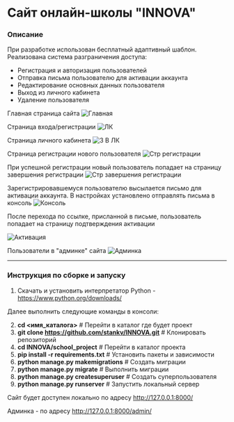 # Сайт онлайн-школы "INNOVA"

### Описание
При разработке использован бесплатный адаптивный шаблон. Реализована система разграничения доступа:
* Регистрация и авторизация пользователей
* Отправка письма пользователю для активации аккаунта
* Редактирование основных данных пользователя
* Выход из личного кабинета
* Удаление пользователя

Главная страница сайта
![Главная](https://github.com/user-attachments/assets/31563b50-b141-4530-89f1-dff35cbff075)



Страница входа/регистрации
![ЛК](https://github.com/user-attachments/assets/9a4e62e1-5dc1-4e29-9b74-9475be840d08)



Страница личного кабинета
![3 В ЛК](https://github.com/user-attachments/assets/e8b11523-3ea9-4b2b-ac8f-e821fb1f855b)



Страница регистрации нового пользователя
![Стр регистрации](https://github.com/user-attachments/assets/59031154-8724-43d8-9fde-8f4e3af07ba6)



При успешной регистрации новый пользователь попадает на страницу завершения регистрации
![Стр завершения регистрации](https://github.com/user-attachments/assets/d9723195-5faf-4f27-b0fd-bc2c2fc35b94)



Зарегистрировавшемуся пользователю высылается письмо для активации аккаунта. В настройках установлено отправлять письма в консоль
![Консоль](https://github.com/user-attachments/assets/0782751c-2f12-4432-8308-2a037575f5ff)



После перехода по ссылке, присланной в письме, пользователь попадает на страницу подтверждения активации

![Активация](https://github.com/user-attachments/assets/bd0de286-e1fc-4b8d-82fe-e244a81e7a7b)



Пользователи в "админке" сайта
![Админка](https://github.com/user-attachments/assets/fb572d6b-3276-449b-99b9-f4d6c7350686)


---
### Инструкция по сборке и запуску



1. Скачать и установить интерпретатор Python - https://www.python.org/downloads/

Далее выполнить следующие команды в консоли:

2. **cd <имя_каталога>** # Перейти в каталог где будет проект
3. **git clone https://github.com/stankv/INNOVA.git**    # Клонировать репозиторий
4. **cd INNOVA/school_project**    # Перейти в каталог проекта
5. **pip install -r requirements.txt**    # Установить пакеты и зависимости
6. **python manage.py makemigrations**    # Создать миграции
6. **python manage.py migrate**           # Выполнить миграции
7. **python manage.py createsuperuser**   # Создать суперпользователя
8. **python manage.py runserver**         # Запустить локальный сервер

Сайт будет доступен локально по адресу http://127.0.0.1:8000/

Админка - по адресу http://127.0.0.1:8000/admin/
